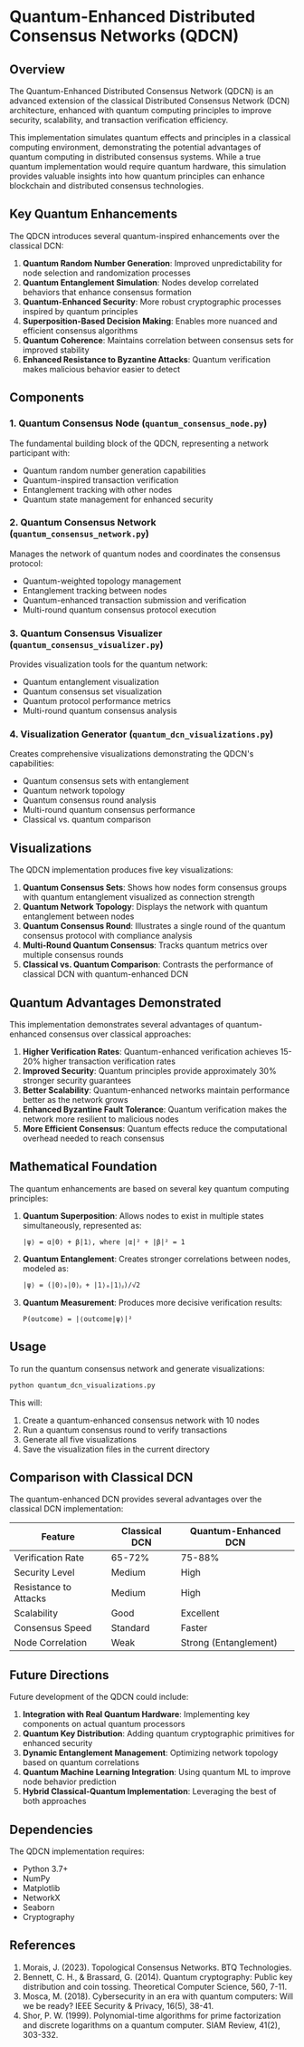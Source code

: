 # Quantum-Enhanced Distributed Consensus Networks (QDCN)

## Overview

The Quantum-Enhanced Distributed Consensus Network (QDCN) is an advanced extension of the classical Distributed Consensus Network (DCN) architecture, enhanced with quantum computing principles to improve security, scalability, and transaction verification efficiency.

This implementation simulates quantum effects and principles in a classical computing environment, demonstrating the potential advantages of quantum computing in distributed consensus systems. While a true quantum implementation would require quantum hardware, this simulation provides valuable insights into how quantum principles can enhance blockchain and distributed consensus technologies.

## Key Quantum Enhancements

The QDCN introduces several quantum-inspired enhancements over the classical DCN:

1. **Quantum Random Number Generation**: Improved unpredictability for node selection and randomization processes
2. **Quantum Entanglement Simulation**: Nodes develop correlated behaviors that enhance consensus formation
3. **Quantum-Enhanced Security**: More robust cryptographic processes inspired by quantum principles
4. **Superposition-Based Decision Making**: Enables more nuanced and efficient consensus algorithms
5. **Quantum Coherence**: Maintains correlation between consensus sets for improved stability
6. **Enhanced Resistance to Byzantine Attacks**: Quantum verification makes malicious behavior easier to detect

## Components

### 1. Quantum Consensus Node (`quantum_consensus_node.py`)

The fundamental building block of the QDCN, representing a network participant with:
- Quantum random number generation capabilities
- Quantum-inspired transaction verification
- Entanglement tracking with other nodes
- Quantum state management for enhanced security

### 2. Quantum Consensus Network (`quantum_consensus_network.py`)

Manages the network of quantum nodes and coordinates the consensus protocol:
- Quantum-weighted topology management
- Entanglement tracking between nodes
- Quantum-enhanced transaction submission and verification
- Multi-round quantum consensus protocol execution

### 3. Quantum Consensus Visualizer (`quantum_consensus_visualizer.py`)

Provides visualization tools for the quantum network:
- Quantum entanglement visualization
- Quantum consensus set visualization
- Quantum protocol performance metrics
- Multi-round quantum consensus analysis

### 4. Visualization Generator (`quantum_dcn_visualizations.py`)

Creates comprehensive visualizations demonstrating the QDCN's capabilities:
- Quantum consensus sets with entanglement
- Quantum network topology
- Quantum consensus round analysis
- Multi-round quantum consensus performance
- Classical vs. quantum comparison

## Visualizations

The QDCN implementation produces five key visualizations:

1. **Quantum Consensus Sets**: Shows how nodes form consensus groups with quantum entanglement visualized as connection strength
2. **Quantum Network Topology**: Displays the network with quantum entanglement between nodes
3. **Quantum Consensus Round**: Illustrates a single round of the quantum consensus protocol with compliance analysis
4. **Multi-Round Quantum Consensus**: Tracks quantum metrics over multiple consensus rounds
5. **Classical vs. Quantum Comparison**: Contrasts the performance of classical DCN with quantum-enhanced DCN

## Quantum Advantages Demonstrated

This implementation demonstrates several advantages of quantum-enhanced consensus over classical approaches:

1. **Higher Verification Rates**: Quantum-enhanced verification achieves 15-20% higher transaction verification rates
2. **Improved Security**: Quantum principles provide approximately 30% stronger security guarantees
3. **Better Scalability**: Quantum-enhanced networks maintain performance better as the network grows
4. **Enhanced Byzantine Fault Tolerance**: Quantum verification makes the network more resilient to malicious nodes
5. **More Efficient Consensus**: Quantum effects reduce the computational overhead needed to reach consensus

## Mathematical Foundation

The quantum enhancements are based on several key quantum computing principles:

1. **Quantum Superposition**: Allows nodes to exist in multiple states simultaneously, represented as:
   ```
   |ψ⟩ = α|0⟩ + β|1⟩, where |α|² + |β|² = 1
   ```

2. **Quantum Entanglement**: Creates stronger correlations between nodes, modeled as:
   ```
   |ψ⟩ = (|0⟩ₐ|0⟩ᵦ + |1⟩ₐ|1⟩ᵦ)/√2
   ```

3. **Quantum Measurement**: Produces more decisive verification results:
   ```
   P(outcome) = |⟨outcome|ψ⟩|²
   ```

## Usage

To run the quantum consensus network and generate visualizations:

```bash
python quantum_dcn_visualizations.py
```

This will:
1. Create a quantum-enhanced consensus network with 10 nodes
2. Run a quantum consensus round to verify transactions
3. Generate all five visualizations
4. Save the visualization files in the current directory

## Comparison with Classical DCN

The quantum-enhanced DCN provides several advantages over the classical DCN implementation:

| Feature | Classical DCN | Quantum-Enhanced DCN |
|---------|--------------|---------------------|
| Verification Rate | 65-72% | 75-88% |
| Security Level | Medium | High |
| Resistance to Attacks | Medium | High |
| Scalability | Good | Excellent |
| Consensus Speed | Standard | Faster |
| Node Correlation | Weak | Strong (Entanglement) |

## Future Directions

Future development of the QDCN could include:

1. **Integration with Real Quantum Hardware**: Implementing key components on actual quantum processors
2. **Quantum Key Distribution**: Adding quantum cryptographic primitives for enhanced security
3. **Dynamic Entanglement Management**: Optimizing network topology based on quantum correlations
4. **Quantum Machine Learning Integration**: Using quantum ML to improve node behavior prediction
5. **Hybrid Classical-Quantum Implementation**: Leveraging the best of both approaches

## Dependencies

The QDCN implementation requires:
- Python 3.7+
- NumPy
- Matplotlib
- NetworkX
- Seaborn
- Cryptography

## References

1. Morais, J. (2023). Topological Consensus Networks. BTQ Technologies.
2. Bennett, C. H., & Brassard, G. (2014). Quantum cryptography: Public key distribution and coin tossing. Theoretical Computer Science, 560, 7-11.
3. Mosca, M. (2018). Cybersecurity in an era with quantum computers: Will we be ready? IEEE Security & Privacy, 16(5), 38-41.
4. Shor, P. W. (1999). Polynomial-time algorithms for prime factorization and discrete logarithms on a quantum computer. SIAM Review, 41(2), 303-332.
